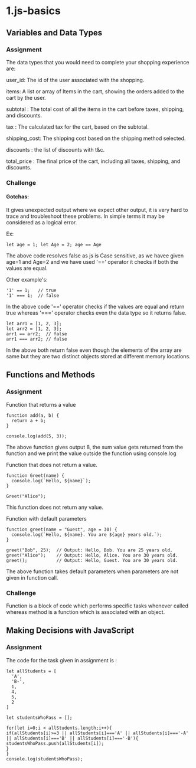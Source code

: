 # 1.js-basics
## Variables and Data Types
### Assignment
The data types that you would need to complete your shopping experience are:

user_id: The id of the user associated with the shopping.

items: A list or array of Items in the cart, showing the orders added to the cart by the user.

subtotal : The total cost of all the items in the cart before taxes, shipping, and discounts.

tax : The calculated tax for the cart, based on the subtotal.

shipping_cost: The shipping cost based on the shipping method selected.

discounts : the list of discounts with t&c.

total_price : The final price of the cart, including all taxes, shipping, and discounts.

### Challenge
#### Gotchas:
It gives unexpected output where we expect other output, it is very hard to trace and troubleshoot these problems. In simple terms it may be considered as a logical error.

Ex:
```
let age = 1; let Age = 2; age == Age
```
The above code resolves false as js is Case sensitive, as we havee given age=1 and Age=2 and we have used '==' operator it checks if both the values are equal.

Other example's:
```
'1' == 1;   // true
'1' === 1;  // false
```
In the above code '==' operator checks if the values are equal and return true whereas '===' operator checks even the data type so it returns false.

```
let arr1 = [1, 2, 3];
let arr2 = [1, 2, 3];
arr1 == arr2;  // false
arr1 === arr2; // false
```
In the above both return false even though the elements of the array are same but they are two distinct objects stored at different memory locations.


## Functions and Methods
### Assignment 
Function that returns a value
```
function add(a, b) {
  return a + b;
}

console.log(add(5, 3));
```
The above function gives output 8, the sum value gets returned from the function and we print the value outside the function using console.log

Function that does not return a value.
```
function Greet(name) {
  console.log(`Hello, ${name}`);
}

Greet("Alice");
```
This function does not return any value.

Function with default parameters
```
function greet(name = "Guest", age = 30) {
  console.log(`Hello, ${name}. You are ${age} years old.`);
}

greet("Bob", 25);  // Output: Hello, Bob. You are 25 years old.
greet("Alice");    // Output: Hello, Alice. You are 30 years old. 
greet();           // Output: Hello, Guest. You are 30 years old.
```
The above function takes default parameters when parameters are not given in function call.

### Challenge
Function is a block of code which performs specific tasks whenever called whereas method is a function which is associated with an object.

## Making Decisions with JavaScript
### Assignment 
The code for the task given in assignment is :
```
let allStudents = [
  'A',
  'B-',
  1,
  4,
  5,
  2
]

let studentsWhoPass = [];

for(let i=0;i < allStudents.length;i++){
if(allStudents[i]>=3 || allStudents[i]==='A' || allStudents[i]==='-A' || allStudents[i]==='B' || allStudents[i]==='-B'){
studentsWhoPass.push(allStudents[i]);
}
}
console.log(studentsWhoPass);
